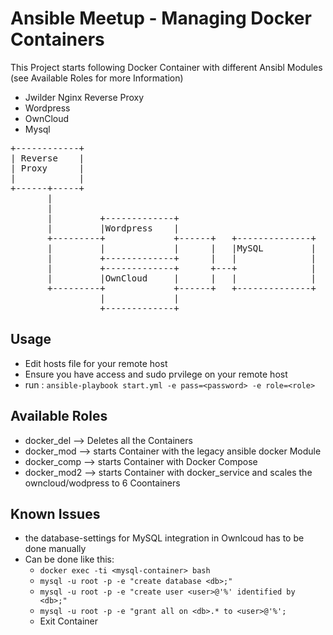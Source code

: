 # Ansible Meetup - Managing Docker Containers
This Project starts following Docker Container with different Ansibl Modules (see Available Roles for more Information)
- Jwilder Nginx Reverse Proxy
- Wordpress 
- OwnCloud
- Mysql 



<pre>
+------------+
| Reverse    |
| Proxy      |
|            |
+------+-----+
       |
       |
       |         +-------------+
       |         |Wordpress    |
       +---------+             +------+   +--------------+
       |         |             |      |   |MySQL         |
       |         +-------------+      |   |              |
       |         +-------------+      +---+              |
       |         |OwnCloud     |      |   |              |
       +---------+             +------+   +--------------+
                 |             |
                 +-------------+
</pre>
## Usage
- Edit hosts file for your remote host
- Ensure you have access and sudo prvilege on your remote host
- run : `ansible-playbook start.yml -e pass=<password> -e role=<role>`

## Available Roles
- docker_del --> Deletes all the Containers
- docker_mod --> starts Container with the legacy ansible docker Module 
- docker_comp --> starts Container with Docker Compose
- docker_mod2 --> starts Container with docker_service and scales the owncloud/wodpress to 6 Coontainers

## Known Issues
- the database-settings for MySQL integration in Ownlcoud has to be done manually 
- Can be done like this:
  - `docker exec -ti <mysql-container> bash`
  - `mysql -u root -p -e "create database <db>;"`
  - `mysql -u root -p -e "create user <user>@'%' identified by <db>;"`
  - `mysql -u root -p -e "grant all on <db>.* to <user>@'%';`
  - Exit Container

